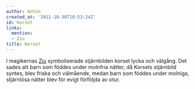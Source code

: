 ```yaml
---
author: Anton
created_at: '2011-10-30T18:53:24Z'
id: Korset
links:
  mention:
  - Ziu
title: Korset
---
```


I magikernas [Ziu] symboliserade stjärnbilden korset lycka och välgång. Det sades att barn som
föddes under molnfria nätter, då Korsets stjärnbild syntes, blev friska och välmående, medan barn
som föddes under molniga, stjärnlösa nätter blev för evigt förföljda av otur.

  [Ziu]: Ziu
